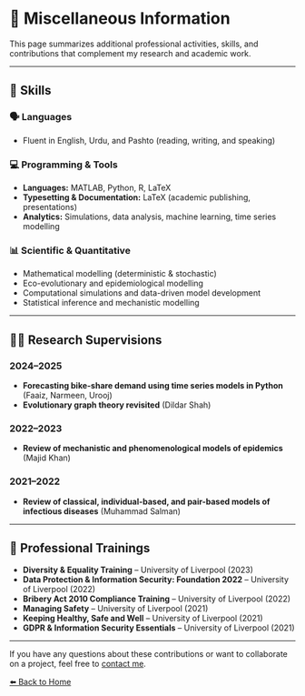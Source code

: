 # 📌 Miscellaneous Information

This page summarizes additional professional activities, skills, and contributions that complement my research and academic work.

---

## 🧠 Skills

### 🗣️ Languages
- Fluent in English, Urdu, and Pashto (reading, writing, and speaking)

### 💻 Programming & Tools
- **Languages:** MATLAB, Python, R, LaTeX
- **Typesetting & Documentation:** LaTeX (academic publishing, presentations)
- **Analytics:** Simulations, data analysis, machine learning, time series modelling

### 📊 Scientific & Quantitative
- Mathematical modelling (deterministic & stochastic)
- Eco-evolutionary and epidemiological modelling
- Computational simulations and data-driven model development
- Statistical inference and mechanistic modelling

---

## 👨‍🏫 Research Supervisions

### 2024–2025
- **Forecasting bike-share demand using time series models in Python** (Faaiz, Narmeen, Urooj)
- **Evolutionary graph theory revisited** (Dildar Shah)

### 2022–2023
- **Review of mechanistic and phenomenological models of epidemics** (Majid Khan)

### 2021–2022
- **Review of classical, individual-based, and pair-based models of infectious diseases** (Muhammad Salman)

---

## 🧾 Professional Trainings

- **Diversity & Equality Training** – University of Liverpool (2023)
- **Data Protection & Information Security: Foundation 2022** – University of Liverpool (2022)
- **Bribery Act 2010 Compliance Training** – University of Liverpool (2022)
- **Managing Safety** – University of Liverpool (2021)
- **Keeping Healthy, Safe and Well** – University of Liverpool (2021)
- **GDPR & Information Security Essentials** – University of Liverpool (2021)

---

If you have any questions about these contributions or want to collaborate on a project, feel free to [contact me](index.md#contact).

[⬅️ Back to Home](index.md)
